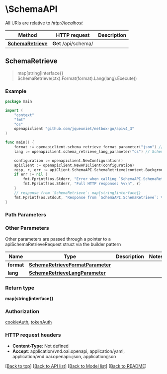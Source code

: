 # \SchemaAPI

All URIs are relative to *http://localhost*

Method | HTTP request | Description
------------- | ------------- | -------------
[**SchemaRetrieve**](SchemaAPI.md#SchemaRetrieve) | **Get** /api/schema/ | 



## SchemaRetrieve

> map[string]interface{} SchemaRetrieve(ctx).Format(format).Lang(lang).Execute()





### Example

```go
package main

import (
	"context"
	"fmt"
	"os"
	openapiclient "github.com/jqueuniet/netbox-go/apiv4_3"
)

func main() {
	format := openapiclient.schema_retrieve_format_parameter("json") // SchemaRetrieveFormatParameter |  (optional)
	lang := openapiclient.schema_retrieve_lang_parameter("cs") // SchemaRetrieveLangParameter |  (optional)

	configuration := openapiclient.NewConfiguration()
	apiClient := openapiclient.NewAPIClient(configuration)
	resp, r, err := apiClient.SchemaAPI.SchemaRetrieve(context.Background()).Format(format).Lang(lang).Execute()
	if err != nil {
		fmt.Fprintf(os.Stderr, "Error when calling `SchemaAPI.SchemaRetrieve``: %v\n", err)
		fmt.Fprintf(os.Stderr, "Full HTTP response: %v\n", r)
	}
	// response from `SchemaRetrieve`: map[string]interface{}
	fmt.Fprintf(os.Stdout, "Response from `SchemaAPI.SchemaRetrieve`: %v\n", resp)
}
```

### Path Parameters



### Other Parameters

Other parameters are passed through a pointer to a apiSchemaRetrieveRequest struct via the builder pattern


Name | Type | Description  | Notes
------------- | ------------- | ------------- | -------------
 **format** | [**SchemaRetrieveFormatParameter**](SchemaRetrieveFormatParameter.md) |  | 
 **lang** | [**SchemaRetrieveLangParameter**](SchemaRetrieveLangParameter.md) |  | 

### Return type

**map[string]interface{}**

### Authorization

[cookieAuth](../README.md#cookieAuth), [tokenAuth](../README.md#tokenAuth)

### HTTP request headers

- **Content-Type**: Not defined
- **Accept**: application/vnd.oai.openapi, application/yaml, application/vnd.oai.openapi+json, application/json

[[Back to top]](#) [[Back to API list]](../README.md#documentation-for-api-endpoints)
[[Back to Model list]](../README.md#documentation-for-models)
[[Back to README]](../README.md)


